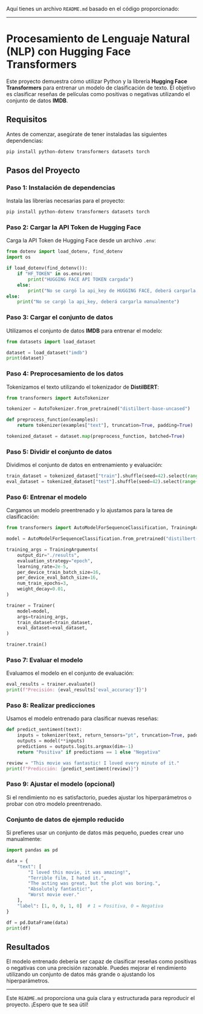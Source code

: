Aquí tienes un archivo `README.md` basado en el código proporcionado:

---

# Procesamiento de Lenguaje Natural (NLP) con Hugging Face Transformers

Este proyecto demuestra cómo utilizar Python y la librería **Hugging Face Transformers** para entrenar un modelo de clasificación de texto. El objetivo es clasificar reseñas de películas como positivas o negativas utilizando el conjunto de datos **IMDB**.

## Requisitos

Antes de comenzar, asegúrate de tener instaladas las siguientes dependencias:

```bash
pip install python-dotenv transformers datasets torch
```

## Pasos del Proyecto

### Paso 1: Instalación de dependencias
Instala las librerías necesarias para el proyecto:

```bash
pip install python-dotenv transformers datasets torch
```

### Paso 2: Cargar la API Token de Hugging Face
Carga la API Token de Hugging Face desde un archivo `.env`:

```python
from dotenv import load_dotenv, find_dotenv
import os

if load_dotenv(find_dotenv()):
    if "HF_TOKEN" in os.environ:
        print("HUGGING FACE API TOKEN cargada")
    else:
        print("No se cargó la api_key de HUGGING FACE, deberá cargarla manualmente")
else:
    print("No se cargó la api_key, deberá cargarla manualmente")
```

### Paso 3: Cargar el conjunto de datos
Utilizamos el conjunto de datos **IMDB** para entrenar el modelo:

```python
from datasets import load_dataset

dataset = load_dataset("imdb")
print(dataset)
```

### Paso 4: Preprocesamiento de los datos
Tokenizamos el texto utilizando el tokenizador de **DistilBERT**:

```python
from transformers import AutoTokenizer

tokenizer = AutoTokenizer.from_pretrained("distilbert-base-uncased")

def preprocess_function(examples):
    return tokenizer(examples["text"], truncation=True, padding=True)

tokenized_dataset = dataset.map(preprocess_function, batched=True)
```

### Paso 5: Dividir el conjunto de datos
Dividimos el conjunto de datos en entrenamiento y evaluación:

```python
train_dataset = tokenized_dataset["train"].shuffle(seed=42).select(range(1000))
eval_dataset = tokenized_dataset["test"].shuffle(seed=42).select(range(100))
```

### Paso 6: Entrenar el modelo
Cargamos un modelo preentrenado y lo ajustamos para la tarea de clasificación:

```python
from transformers import AutoModelForSequenceClassification, TrainingArguments, Trainer

model = AutoModelForSequenceClassification.from_pretrained("distilbert-base-uncased", num_labels=2)

training_args = TrainingArguments(
    output_dir="./results",
    evaluation_strategy="epoch",
    learning_rate=2e-5,
    per_device_train_batch_size=16,
    per_device_eval_batch_size=16,
    num_train_epochs=3,
    weight_decay=0.01,
)

trainer = Trainer(
    model=model,
    args=training_args,
    train_dataset=train_dataset,
    eval_dataset=eval_dataset,
)

trainer.train()
```

### Paso 7: Evaluar el modelo
Evaluamos el modelo en el conjunto de evaluación:

```python
eval_results = trainer.evaluate()
print(f"Precisión: {eval_results['eval_accuracy']}")
```

### Paso 8: Realizar predicciones
Usamos el modelo entrenado para clasificar nuevas reseñas:

```python
def predict_sentiment(text):
    inputs = tokenizer(text, return_tensors="pt", truncation=True, padding=True)
    outputs = model(**inputs)
    predictions = outputs.logits.argmax(dim=-1)
    return "Positiva" if predictions == 1 else "Negativa"

review = "This movie was fantastic! I loved every minute of it."
print(f"Predicción: {predict_sentiment(review)}")
```

### Paso 9: Ajustar el modelo (opcional)
Si el rendimiento no es satisfactorio, puedes ajustar los hiperparámetros o probar con otro modelo preentrenado.

### Conjunto de datos de ejemplo reducido
Si prefieres usar un conjunto de datos más pequeño, puedes crear uno manualmente:

```python
import pandas as pd

data = {
    "text": [
        "I loved this movie, it was amazing!",
        "Terrible film, I hated it.",
        "The acting was great, but the plot was boring.",
        "Absolutely fantastic!",
        "Worst movie ever."
    ],
    "label": [1, 0, 0, 1, 0]  # 1 = Positiva, 0 = Negativa
}

df = pd.DataFrame(data)
print(df)
```

## Resultados
El modelo entrenado debería ser capaz de clasificar reseñas como positivas o negativas con una precisión razonable. Puedes mejorar el rendimiento utilizando un conjunto de datos más grande o ajustando los hiperparámetros.

---

Este `README.md` proporciona una guía clara y estructurada para reproducir el proyecto. ¡Espero que te sea útil!